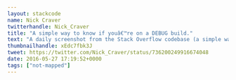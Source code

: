 ```yaml
---
layout: stackcode
name: Nick Craver
twitterhandle: Nick_Craver
title: "A simple way to know if youâ€™re on a DEBUG build."
text: "A daily screenshot from the Stack Overflow codebase (a simple way to know if youâ€™re on a DEBUG build). "
thumbnailhandle: xEdc7fbk3J
tweet: https://twitter.com/Nick_Craver/status/736200249916674048
date: 2016-05-27 17:19:52+0000
tags: ["not-mapped"]
---
```


